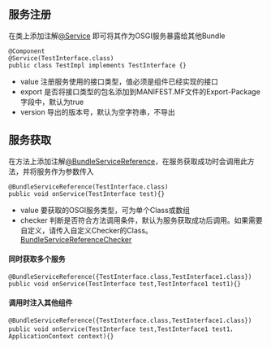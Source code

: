 ## 服务注册
在类上添加注解[@Service](https://github.com/guyi-maple/ipojo/blob/master/src/main/java/tech/guyi/ipojo/application/osgi/service/annotation/Service.java) 即可将其作为OSGI服务暴露给其他Bundle

```
@Component
@Service(TestInterface.class)
public class TestImpl implements TestInterface {}
```

* value 注册服务使用的接口类型，值必须是组件已经实现的接口
* export 是否将接口类型的包名添加到MANIFEST.MF文件的Export-Package字段中，默认为true
* version 导出的版本号，默认为空字符串，不导出

## 服务获取
在方法上添加注解[@BundleServiceReference](https://github.com/guyi-maple/ipojo/blob/master/src/main/java/tech/guyi/ipojo/application/osgi/service/reference/BundleServiceReference.java)，在服务获取成功时会调用此方法，并将服务作为参数传入

```
@BundleServiceReference(TestInterface.class)
public void onService(TestInterface test){}
```

* value 要获取的OSGI服务类型，可为单个Class或数组
* checker 判断是否符合方法调用条件，默认为服务获取成功后调用。如果需要自定义，请传入自定义Checker的Class。 [BundleServiceReferenceChecker](https://github.com/guyi-maple/ipojo/blob/master/src/main/java/tech/guyi/ipojo/application/osgi/service/reference/BundleServiceReferenceChecker.java)

#### 同时获取多个服务
```
@BundleServiceReference({TestInterface.class,TestInterface1.class})
public void onService(TestInterface test,TestInterface1 test1){}
```

#### 调用时注入其他组件
```
@BundleServiceReference({TestInterface.class,TestInterface1.class})
public void onService(TestInterface test,TestInterface1 test1，ApplicationContext context){}
```